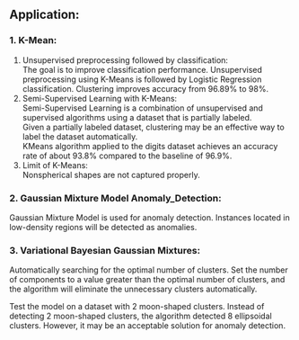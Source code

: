 ## Application:

### 1. K-Mean:
   1. Unsupervised preprocessing followed by classification:  
   The goal is to improve classification performance. Unsupervised preprocessing using K-Means is followed by Logistic Regression classification. Clustering improves accuracy from 96.89% to 98%.
   2. Semi-Supervised Learning with K-Means:     
   Semi-Supervised Learning is a combination of unsupervised and supervised algorithms using a dataset that is partially labeled.  
   Given a partially labeled dataset, clustering may be an effective way to label the dataset automatically.  
   KMeans algorithm applied to the digits dataset achieves an accuracy rate of about 93.8% compared to the baseline of 96.9%.
   3. Limit of K-Means:  
   Nonspherical shapes are not captured properly.

### 2. Gaussian Mixture Model Anomaly_Detection:
Gaussian Mixture Model is used for anomaly detection. 
Instances located in low-density regions will be detected as anomalies.

### 3. Variational Bayesian Gaussian Mixtures:
Automatically searching for the optimal number of clusters.
Set the number of components to a value greater than the optimal number of clusters, 
and the algorithm will eliminate the unnecessary clusters automatically.

Test the model on a dataset with 2 moon-shaped clusters.
Instead of detecting 2 moon-shaped clusters, the algorithm detected 8 ellipsoidal clusters. 
However, it may be an acceptable solution for anomaly detection.